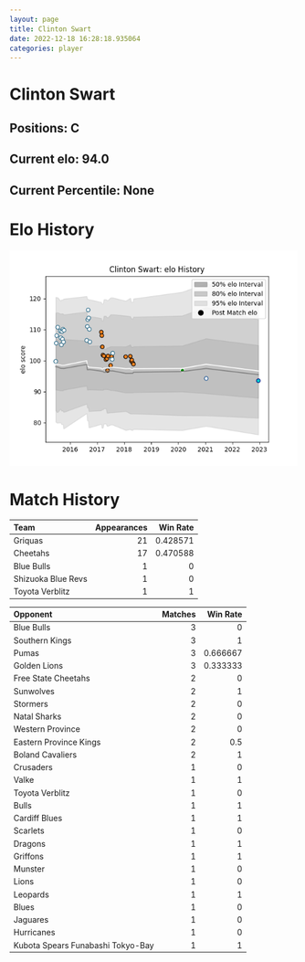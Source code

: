 ```yaml
---  
layout: page  
title: Clinton Swart  
date: 2022-12-18 16:28:18.935064  
categories: player  
---
```

# Clinton Swart

## Positions: C

## Current elo: 94.0

## Current Percentile: None

# Elo History


![elo history](history_ClintonSwart.png)
# Match History


| Team               |   Appearances |   Win Rate |
|:-------------------|--------------:|-----------:|
| Griquas            |            21 |   0.428571 |
| Cheetahs           |            17 |   0.470588 |
| Blue Bulls         |             1 |   0        |
| Shizuoka Blue Revs |             1 |   0        |
| Toyota Verblitz    |             1 |   1        |

| Opponent                          |   Matches |   Win Rate |
|:----------------------------------|----------:|-----------:|
| Blue Bulls                        |         3 |   0        |
| Southern Kings                    |         3 |   1        |
| Pumas                             |         3 |   0.666667 |
| Golden Lions                      |         3 |   0.333333 |
| Free State Cheetahs               |         2 |   0        |
| Sunwolves                         |         2 |   1        |
| Stormers                          |         2 |   0        |
| Natal Sharks                      |         2 |   0        |
| Western Province                  |         2 |   0        |
| Eastern Province Kings            |         2 |   0.5      |
| Boland Cavaliers                  |         2 |   1        |
| Crusaders                         |         1 |   0        |
| Valke                             |         1 |   1        |
| Toyota Verblitz                   |         1 |   0        |
| Bulls                             |         1 |   1        |
| Cardiff Blues                     |         1 |   1        |
| Scarlets                          |         1 |   0        |
| Dragons                           |         1 |   1        |
| Griffons                          |         1 |   1        |
| Munster                           |         1 |   0        |
| Lions                             |         1 |   0        |
| Leopards                          |         1 |   1        |
| Blues                             |         1 |   0        |
| Jaguares                          |         1 |   0        |
| Hurricanes                        |         1 |   0        |
| Kubota Spears Funabashi Tokyo-Bay |         1 |   1        |